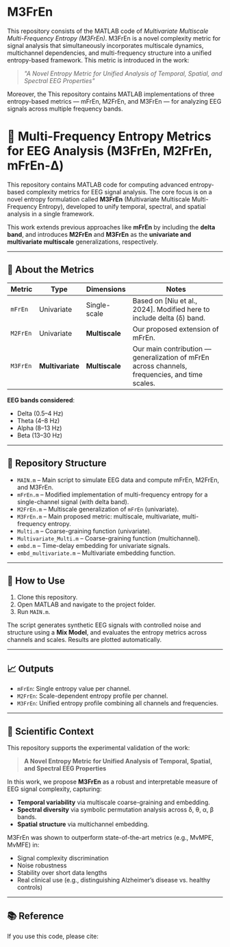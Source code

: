 # M3FrEn

This repository consists of the MATLAB code of _Multivariate Multiscale Multi-Frequency Entropy (M3FrEn)_. M3FrEn is a novel complexity metric for signal analysis that simultaneously incorporates multiscale dynamics, multichannel dependencies, and multi-frequency structure into a unified entropy-based framework. This metric is introduced in the work:

> _"A Novel Entropy Metric for Unified Analysis of Temporal, Spatial, and Spectral EEG Properties"_  

Moreover, the 
This repository contains MATLAB implementations of three entropy-based metrics — mFrEn, M2FrEn, and M3FrEn — for analyzing EEG signals across multiple frequency bands. 


# 🧠 Multi-Frequency Entropy Metrics for EEG Analysis (M3FrEn, M2FrEn, mFrEn-Δ)

This repository contains MATLAB code for computing advanced entropy-based complexity metrics for EEG signal analysis. The core focus is on a novel entropy formulation called **M3FrEn** (Multivariate Multiscale Multi-Frequency Entropy), developed to unify temporal, spectral, and spatial analysis in a single framework.

This work extends previous approaches like **mFrEn** by including the **delta band**, and introduces **M2FrEn** and **M3FrEn** as the **univariate and multivariate multiscale** generalizations, respectively.

---

## 🧪 About the Metrics

| Metric     | Type         | Dimensions       | Notes |
|------------|--------------|------------------|-------|
| `mFrEn`    | Univariate   | Single-scale     | Based on [Niu et al., 2024]. Modified here to include delta (δ) band. |
| `M2FrEn`   | Univariate   | **Multiscale**   | Our proposed extension of mFrEn. |
| `M3FrEn`   | **Multivariate** | **Multiscale**   | Our main contribution — generalization of mFrEn across channels, frequencies, and time scales. |

**EEG bands considered**:
- Delta (0.5–4 Hz)
- Theta (4–8 Hz)
- Alpha (8–13 Hz)
- Beta (13–30 Hz)

---

## 📂 Repository Structure

- `MAIN.m` – Main script to simulate EEG data and compute mFrEn, M2FrEn, and M3FrEn.
- `mFrEn.m` – Modified implementation of multi-frequency entropy for a single-channel signal (with delta band).
- `M2FrEn.m` – Multiscale generalization of `mFrEn` (univariate).
- `M3FrEn.m` – Main proposed metric: multiscale, multivariate, multi-frequency entropy.
- `Multi.m` – Coarse-graining function (univariate).
- `Multivariate_Multi.m` – Coarse-graining function (multichannel).
- `embd.m` – Time-delay embedding for univariate signals.
- `embd_multivariate.m` – Multivariate embedding function.

---

## 🧰 How to Use

1. Clone this repository.
2. Open MATLAB and navigate to the project folder.
3. Run `MAIN.m`.

The script generates synthetic EEG signals with controlled noise and structure using a **Mix Model**, and evaluates the entropy metrics across channels and scales. Results are plotted automatically.

---

## 📈 Outputs

- `mFrEn`: Single entropy value per channel.
- `M2FrEn`: Scale-dependent entropy profile per channel.
- `M3FrEn`: Unified entropy profile combining all channels and frequencies.

---

## 🔬 Scientific Context

This repository supports the experimental validation of the work:

> **A Novel Entropy Metric for Unified Analysis of Temporal, Spatial, and Spectral EEG Properties**  


In this work, we propose **M3FrEn** as a robust and interpretable measure of EEG signal complexity, capturing:
- **Temporal variability** via multiscale coarse-graining and embedding.
- **Spectral diversity** via symbolic permutation analysis across δ, θ, α, β bands.
- **Spatial structure** via multichannel embedding.

M3FrEn was shown to outperform state-of-the-art metrics (e.g., MvMPE, MvMFE) in:
- Signal complexity discrimination
- Noise robustness
- Stability over short data lengths
- Real clinical use (e.g., distinguishing Alzheimer’s disease vs. healthy controls)

---

## 📚 Reference

If you use this code, please cite:

